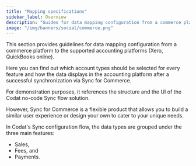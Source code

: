 ```yaml
---
title: "Mapping specifications"
sidebar_label: Overview
description: "Guides for data mapping configuration from a commerce platform to the supported accounting platforms (Xero, QuickBooks online)"
image: "/img/banners/social/commerce.png"
---
```


This section provides guidelines for data mapping configuration from a commerce platform to the supported accounting platforms (Xero, QuickBooks online).

Here you can find out which account types should be selected for every feature and how the data displays in the accounting platform after a successful synchronization via Sync for Commerce.

For demonstration purposes, it references the structure and the UI of the Codat no-code Sync flow solution.

However, Sync for Commerce is a flexible product that allows you to build a similar user experience or design your own to cater to your unique needs.

In Codat's Sync configuration flow, the data types are grouped under the three main features:

- Sales,
- Fees, and
- Payments.
